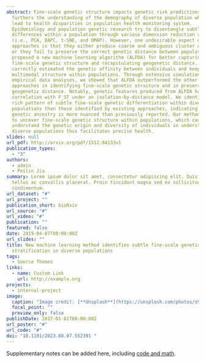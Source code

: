 ```yaml
---
abstract: Fine-scale genetic structure impacts genetic risk predictions and
  furthers the understanding of the demography of diverse population which may
  lead to health disparities in population health monitoring system.
  Epidemiology and population genetic research try to disentangle subtle genetic
  differences within a population through various dimension reduction approaches
  (i.e., PCA, DAPC, t-SNE, and UMAP). However, one undesirable aspect of these
  approaches is that they either produce coarse and ambiguous cluster divisions
  or they fail to preserve the correct genetic distance between populations. We
  proposed a new machine learning algorithm (ALFDA) for better capturing
  fine-scale genetic structure and recapitulating geogenetic distance. ALFDA
  correctly estimated the genetic affinity between individuals and keep the
  multimodal structure within populations. Through extensive simulations and
  empirical data analyses, we showed that ALFDA outperformed the other
  approaches in identifying fine-scale genetic structure and in preserving
  geogenetic distance. Notably, genetic features produced from ALFDA had highest
  correlation with F_ST under an isolation-by-distance model. We identified a
  rich pattern of subtle fine-scale genetic differentiation within diverse
  populations than those identified by existing approaches, indicating that
  genetic ancestry is more nuanced than previously reported. Our method was able
  to uncover fine-scale genetic structure within populations, which could help
  understand the genetic origin and diversity of individuals in understudied
  diverse populations thus facilitates precise health.
slides: null
url_pdf: http://arxiv.org/pdf/1512.04133v1
publication_types:
  - "3"
authors:
  - admin
  - Peilin Jia
summary: Lorem ipsum dolor sit amet, consectetur adipiscing elit. Duis posuere
  tellus ac convallis placerat. Proin tincidunt magna sed ex sollicitudin
  condimentum.
url_dataset: "#"
url_project: ""
publication_short: bioRxiv
url_source: "#"
url_video: "#"
publication: ""
featured: false
date: 2019-04-07T00:00:00Z
url_slides: ""
title: New machine learning method identifies subtle fine-scale genetic
  stratification in diverse populations
tags:
  - Source Themes
links:
  - name: Custom Link
    url: http://example.org
projects:
  - internal-project
image:
  caption: "Image credit: [**Unsplash**](https://unsplash.com/photos/s9CC2SKySJM)"
  focal_point: ""
  preview_only: false
publishDate: 2017-01-01T00:00:00Z
url_poster: "#"
url_code: "#"
doi: "10.1101/2023.08.07.552391 "
---
```


Supplementary notes can be added here, including [code and math](https://wowchemy.com/docs/content/writing-markdown-latex/).
